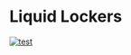 # Liquid Lockers

[![test](https://github.com/stake-dao/liquid-lockers/actions/workflows/test.yml/badge.svg)](https://github.com/stake-dao/liquid-lockers/actions/workflows/test.yml)
